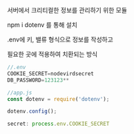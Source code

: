 서버에서 크리티컬한 정보를 관리하기 위한 모듈

npm i dotenv 를 통해 설치

.env에 키, 밸류 형식으로 정보를 작성하고

필요한 곳에 적용하여 치환되는 방식

```jsx
//.env
COOKIE_SECRET=nodevirdsecret
DB_PASSWORD=123123**
```

```jsx
//app.js
const dotenv = require('dotenv');

dotenv.config();

secret: process.env.COOKIE_SECRET
```